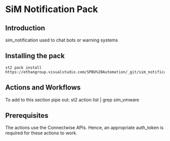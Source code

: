 # SiM Notification Pack

## Introduction 

sim_notification used to chat bots or warning systems

## Installing the pack

````
st2 pack install https://ethangroup.visualstudio.com/SPBU%20Automation/_git/sim_notifications

````

## Actions and Workflows
To add to this section pipe out: st2 action list | grep sim_vmware

## Prerequisites
The actions use the Connectwise APIs. Hence, an appropriate auth_token is required for these actions to work.
